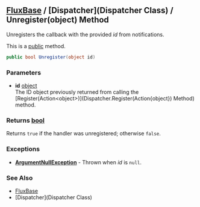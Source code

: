 [FluxBase](index) / [Dispatcher](Dispatcher Class) /  Unregister(object) Method
-------------------------------------------------------------------------------

Unregisters the callback with the provided _id_ from notifications.

This is a [public](https://docs.microsoft.com/dotnet/csharp/language-reference/keywords/public) method.

```c#
public bool Unregister(object id)
```

### Parameters
* __id__ [object](https://docs.microsoft.com/dotnet/api/system.object)  
The ID object previously returned from calling the [Register(Action\<object\>)](Dispatcher.Register(Action{object}) Method) method.

### Returns [bool](https://docs.microsoft.com/dotnet/api/system.boolean)
Returns `true` if the handler was unregistered; otherwise `false`.

### Exceptions
* __[ArgumentNullException](https://docs.microsoft.com/dotnet/api/system.argumentnullexception)__ - Thrown when _id_ is `null`.

### See Also
* [FluxBase](index)
* [Dispatcher](Dispatcher Class)